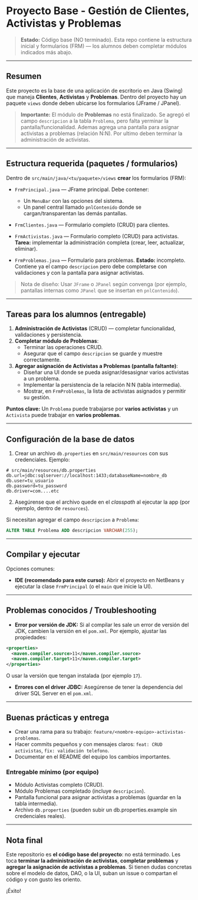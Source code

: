# Proyecto Base - Gestión de Clientes, Activistas y Problemas

> **Estado:** Código base (NO terminado). Esta repo contiene la estructura inicial y formularios (FRM) — los alumnos deben completar módulos indicados más abajo.

---

## Resumen
Este proyecto es la base de una aplicación de escritorio en Java (Swing) que maneja **Clientes**, **Activistas** y **Problemas**. Dentro del proyecto hay un paquete `views` donde deben ubicarse los formularios (JFrame / JPanel).

> **Importante:** El módulo de **Problemas** no está finalizado. 
> Se agregó el campo `descripcion` a la tabla `Problema`, pero falta yerminar la pantalla/funcionalidad.
> Ademas agrega una pantalla para asignar activistas a problemas (relación N:N). 
> Por ultimo deben terminar la administración de activistas.

---

## Estructura requerida (paquetes / formularios)
Dentro de `src/main/java/<tu/paquete>/views` **crear** los formularios (FRM):

- `FrmPrincipal.java` — JFrame principal. Debe contener:
  - Un `MenuBar` con las opciones del sistema.
  - Un panel central llamado `pnlContenido` donde se cargan/transparentan las demás pantallas.

- `FrmClientes.java` — Formulario completo (CRUD) para clientes.

- `FrmActivistas.java` — Formulario completo (CRUD) para activistas. **Tarea:** implementar la administración completa (crear, leer, actualizar, eliminar).

- `FrmProblemas.java` — Formulario para problemas. **Estado:** incompleto. Contiene ya el campo `descripcion` pero debe completarse con validaciones y con la pantalla para asignar activistas.

> Nota de diseño: Usar `JFrame` o `JPanel` según convenga (por ejemplo, pantallas internas como `JPanel` que se insertan en `pnlContenido`).

---

## Tareas para los alumnos (entregable)
1. **Administración de Activistas** (CRUD) — completar funcionalidad, validaciones y persistencia.
2. **Completar módulo de Problemas**:
   - Terminar las operaciones CRUD.
   - Asegurar que el campo `descripcion` se guarde y muestre correctamente.
3. **Agregar asignación de Activistas a Problemas (pantalla faltante)**:
   - Diseñar una UI donde se pueda asignar/desasignar varios activistas a un problema.
   - Implementar la persistencia de la relación N:N (tabla intermedia).
   - Mostrar, en `FrmProblemas`, la lista de activistas asignados y permitir su gestión.

**Puntos clave:** Un `Problema` puede trabajarse por **varios activistas** y un `Activista` puede trabajar en **varios problemas**.

---

## Configuración de la base de datos

1. Crear un archivo `db.properties` en `src/main/resources` con sus credenciales. Ejemplo:

```
# src/main/resources/db.properties
db.url=jdbc:sqlserver://localhost:1433;databaseName=nombre_db
db.user=tu_usuario
db.password=tu_password
db.driver=com....etc
```

2. Asegúrense que el archivo quede en el _classpath_ al ejecutar la app (por ejemplo, dentro de `resources`).

Si necesitan agregar el campo `descripcion` a `Problema`:

```sql
ALTER TABLE Problema ADD descripcion VARCHAR(255);
```

---

## Compilar y ejecutar
Opciones comunes:

- **IDE (recomendado para este curso):** Abrir el proyecto en NetBeans y ejecutar la clase `FrmPrincipal` (o el `main` que inicie la UI).
---

## Problemas conocidos / Troubleshooting
- **Error por versión de JDK:** Si al compilar les sale un error de versión del JDK, cambien la versión en el `pom.xml`. Por ejemplo, ajustar las propiedades:

```xml
<properties>
  <maven.compiler.source>11</maven.compiler.source>
  <maven.compiler.target>11</maven.compiler.target>
</properties>
```

O usar la versión que tengan instalada (por ejemplo `17`).

- **Errores con el driver JDBC:** Asegúrense de tener la dependencia del driver SQL Server en el `pom.xml`.

---

## Buenas prácticas y entrega
- Crear una rama para su trabajo: `feature/<nombre-equipo>-activistas-problemas`.
- Hacer commits pequeños y con mensajes claros: `feat: CRUD activistas`, `fix: validación telefono`.
- Documentar en el README del equipo los cambios importantes.

### Entregable mínimo (por equipo)
- Módulo Activistas completo (CRUD).
- Módulo Problemas completado (incluye `descripcion`).
- Pantalla funcional para asignar activistas a problemas (guardar en la tabla intermedia).
- Archivo `db.properties` (pueden subir un db.properties.example sin credenciales reales).

---

## Nota final
Este repositorio es **el código base del proyecto**: no está terminado. Les toca **terminar la administración de activistas**, **completar problemas** y **agregar la asignación de activistas a problemas**. Si tienen dudas concretas sobre el modelo de datos, DAO, o la UI, suban un issue o compartan el código y con gusto les oriento.

¡Éxito!

